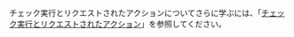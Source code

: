 チェック実行とリクエストされたアクションについてさらに学ぶには、「[チェック実行とリクエストされたアクション](/v3/checks/runs/#check-runs-and-requested-actions)」を参照してください。

